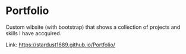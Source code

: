 # Portfolio

Custom wibsite (with bootstrap) that shows a collection of projects and skills I have accquired.

Link: https://stardust1689.github.io/Portfolio/
